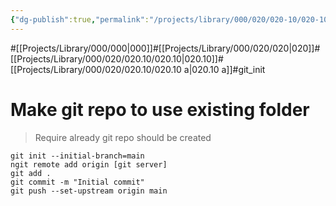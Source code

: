 ```yaml
---
{"dg-publish":true,"permalink":"/projects/library/000/020/020-10/020-10-a/","noteIcon":"0","created":"2024-02-23T13:26:21.493+09:00","updated":"2024-02-23T13:44:46.340+09:00"}
---
```


#[[Projects/Library/000/000\|000]]#[[Projects/Library/000/020/020\|020]]#[[Projects/Library/000/020/020.10/020.10\|020.10]]#[[Projects/Library/000/020/020.10/020.10 a\|020.10 a]]#git_init







# Make git repo to use existing folder
> Require already git repo should be created
```
git init --initial-branch=main
ngit remote add origin [git server]
git add .
git commit -m "Initial commit"
git push --set-upstream origin main
```